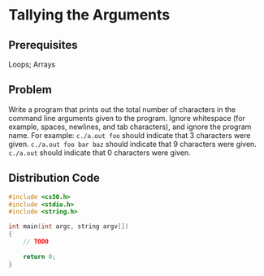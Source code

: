 # Tallying the Arguments

## Prerequisites
Loops; Arrays

## Problem
Write a program that prints out the total number of characters in the command line arguments given to the program. Ignore whitespace (for example, spaces, newlines, and tab characters), and ignore the program name. For example:
```c./a.out foo``` should indicate that 3 characters were given. ```c./a.out foo bar baz``` should indicate that 9 characters were given. ```c./a.out``` should indicate that 0 characters were given.

## Distribution Code

```c
#include <cs50.h>
#include <stdio.h>
#include <string.h>

int main(int argc, string argv[])
{
    // TODO
    
    return 0;
}
```